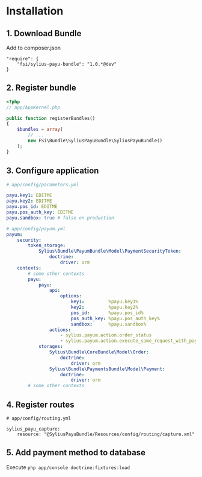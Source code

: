 # Installation

## 1. Download Bundle

Add to composer.json

```
"require": {
    "fsi/sylius-payu-bundle": "1.0.*@dev"
}
```

## 2. Register bundle

```php
<?php
// app/AppKernel.php

public function registerBundles()
{
    $bundles = array(
        // ...
        new FSi\Bundle\SyliusPayuBundle\SyliusPayuBundle()
    );
}
```

## 3. Configure application

```yml
# app/config/parameters.yml

payu.key1: EDITME
payu.key2: EDITME
payu.pos_id: EDITME
payu.pos_auth_key: EDITME
payu.sandbox: true # false on production
```

```yml
# app/config/payum.yml
payum:
    security:
        token_storage:
            Sylius\Bundle\PayumBundle\Model\PaymentSecurityToken:
                doctrine:
                    driver: orm
    contexts:
        # some other contexts
        payu:
            payu:
                api:
                    options:
                        key1:         %payu.key1%
                        key2:         %payu.key2%
                        pos_id:       %payu.pos_id%
                        pos_auth_key: %payu.pos_auth_key%
                        sandbox:      %payu.sandbox%
                actions:
                    - sylius.payum.action.order_status
                    - sylius.payum.action.execute_same_request_with_payment_details
            storages:
                Sylius\Bundle\CoreBundle\Model\Order:
                    doctrine:
                        driver: orm
                Sylius\Bundle\PaymentsBundle\Model\Payment:
                    doctrine:
                        driver: orm
        # some other contexts
```

## 4. Register routes

```
# app/config/routing.yml

sylius_payu_capture:
    resource: "@SyliusPayuBundle/Resources/config/routing/capture.xml"
```

## 5. Add payment method to database

Execute ``php app/console doctrine:fixtures:load``